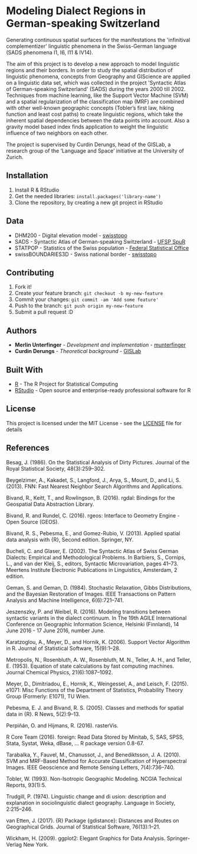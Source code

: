 # Modeling Dialect Regions in German-speaking Switzerland
Generating continuous spatial surfaces for the manifestations the 'infinitival complementizer' linguistic phenomena in the Swiss-German language (SADS phenomena I1, I6, I11 & IV14).

The aim of this project is to develop a new approach to model linguistic regions and their borders. In order to study the spatial distribution of linguistic phenomena, concepts from Geography and GIScience are applied on a linguistic data set, which was collected in the project 'Syntactic Atlas of German-speaking Switzerland' (SADS) during the years 2000 till 2002. Techniques from machine learning, like the Support Vector Machine (SVM) and a spatial regularization of the classification map (MRF) are combined with other well-known geographic concepts (Tobler’s first law, hiking function and least cost paths) to create linguistic regions, which take the inherent spatial dependencies between the data points into account. Also a gravity model based index finds application to weight the linguistic influence of two neighbors on each other.

The project is supervised by Curdin Derungs, head of the GISLab, a research group of the ‘Language and Space’ initiative at the University of Zurich.

## Installation

1. Install R & RStudio
2. Get the needed libraries: `install.packages('library-name')`
3. Clone the repository, by creating a new git project in RStudio

## Data

* DHM200 - Digital elevation model - [swisstopo](https://www.swisstopo.admin.ch/en/home.html)
* SADS - Syntactic Atlas of German-speaking Switzerland - [UFSP SpuR](http://www.spur.uzh.ch/en.html)
* STATPOP - Statistics of the Swiss population - [Federal Statistical Office](https://www.bfs.admin.ch/bfs/en/home.html)
* swissBOUNDARIES3D - Swiss national border - [swisstopo](https://www.swisstopo.admin.ch/en/home.html)

## Contributing

1. Fork it!
2. Create your feature branch: `git checkout -b my-new-feature`
3. Commit your changes: `git commit -am 'Add some feature'`
4. Push to the branch: `git push origin my-new-feature`
5. Submit a pull request :D

## Authors

* **Merlin Unterfinger** - *Development and implementation* - [munterfinger](https://github.com/munterfinger)
* **Curdin Derungs** - *Theoretical background* - [GISLab](http://www.spur.uzh.ch/de/departments/gislab/personen/curdinderungs.html)

## Built With

* [R](https://www.r-project.org) -  The R Project for Statistical Computing
* [RStudio](https://www.rstudio.com) - Open source and enterprise-ready professional software for R

## License

This project is licensed under the MIT License - see the [LICENSE](LICENSE) file for details

## References
Besag, J. (1986). On the Statistical Analysis of Dirty Pictures. Journal of the Royal Statistical Society, 48(3):259–302.

Beygelzimer, A., Kakadet, S., Langford, J., Arya, S., Mount, D., and Li, S. (2013). FNN: Fast Nearest Neighbor Search Algorithms and Applications.

Bivand, R., Keitt, T., and Rowlingson, B. (2016). rgdal: Bindings for the Geospatial Data Abstraction Library.

Bivand, R. and Rundel, C. (2016). rgeos: Interface to Geometry Engine - Open Source (GEOS).

Bivand, R. S., Pebesma, E., and Gomez-Rubio, V. (2013). Applied spatial data analysis with {R}, Second edition. Springer, NY.

Bucheli, C. and Glaser, E. (2002). The Syntactic Atlas of Swiss German Dialects: Empirical and Methodological Problems. In Barbiers, S., Cornips, L., and van der Kleij, S., editors, Syntactic Microvariation, pages 41–73. Meertens Institute Electronic Publications in Linguistics, Amsterdam, 2 edition.

Geman, S. and Geman, D. (1984). Stochastic Relaxation, Gibbs Distributions, and the Bayesian Restoration of Images. IEEE Transactions on Pattern Analysis and Machine Intelligence, 6(6):721–741.

Jeszenszky, P. and Weibel, R. (2016). Modeling transitions between syntactic variants in the dialect continuum. In The 19th AGILE International Conference on Geographic Information Science, Helsinki (Finnland), 14 June 2016 - 17 June 2016, number June.

Karatzoglou, A., Meyer, D., and Hornik, K. (2006). Support Vector Algorithm in R. Journal of Statistical Software, 15(9):1–28.

Metropolis, N., Rosenbluth, A. W., Rosenbluth, M. N., Teller, A. H., and Teller, E. (1953). Equation of state calculations by fast computing machines. Journal Chemical Physics, 21(6):1087–1092.

Meyer, D., Dimitriadou, E., Hornik, K., Weingessel, A., and Leisch, F. (2015). e1071: Misc Functions of the Department of Statistics, Probability Theory Group (Formerly: E1071), TU Wien.

Pebesma, E. J. and Bivand, R. S. (2005). Classes and methods for spatial data in {R}. R News, 5(2):9–13.

Perpiñán, O. and Hijmans, R. (2016). rasterVis.

R Core Team (2016). foreign: Read Data Stored by Minitab, S, SAS, SPSS, Stata, Systat, Weka, dBase, ... R package version 0.8-67.

Tarabalka, Y., Fauvel, M., Chanussot, J., and Benediktsson, J. A. (2010). SVM and MRF-Based Method for Accurate Classification of Hyperspectral Images. IEEE Geoscience and Remote Sensing Letters, 7(4):736–740.

Tobler, W. (1993). Non-Isotropic Geographic Modeling. NCGIA Technical Reports, 93(1):5.

Trudgill, P. (1974). Linguistic change and di usion: description and explanation in sociolinguistic dialect
geography. Language in Society, 2:215–246.

van Etten, J. (2017). {R} Package {gdistance}: Distances and Routes on Geographical Grids. Journal of
Statistical Software, 76(13):1–21.

Wickham, H. (2009). ggplot2: Elegant Graphics for Data Analysis. Springer-Verlag New York.
